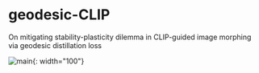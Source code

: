# geodesic-CLIP
On mitigating stability-plasticity dilemma in CLIP-guided image morphing via geodesic distillation loss

![main](https://github.com/oyt9306/geodesic-CLIP/assets/41467632/4a01f733-64b6-42ca-9722-14c8368e5a01){: width="100"}
